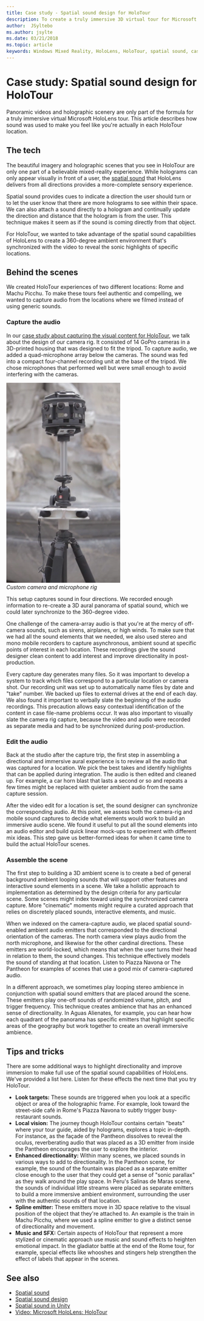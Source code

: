 ```yaml
---
title: Case study - Spatial sound design for HoloTour
description: To create a truly immersive 3D virtual tour for Microsoft HoloLens, the panoramic videos and holographic scenery are only part of the formula.
author:  JSyltebo
ms.author: jsylte
ms.date: 03/21/2018
ms.topic: article
keywords: Windows Mixed Reality, HoloLens, HoloTour, spatial sound, case study
---
```




# Case study: Spatial sound design for HoloTour

Panoramic videos and holographic scenery are only part of the formula for a truly immersive virtual Microsoft HoloLens tour. This article describes how sound was used to make you feel like you're actually in each HoloTour location.

## The tech

The beautiful imagery and holographic scenes that you see in HoloTour are only one part of a believable mixed-reality experience. While holograms can only appear visually in front of a user, the [spatial sound](spatial-sound.md) that HoloLens delivers from all directions provides a more-complete sensory experience.

Spatial sound provides cues to indicate a direction the user should turn or to let the user know that there are more holograms to see within their space. We can also attach a sound directly to a hologram and continually update the direction and distance that the hologram is from the user. This technique makes it seem as if the sound is coming directly from that object.

For HoloTour, we wanted to take advantage of the spatial sound capabilities of HoloLens to create a 360-degree ambient environment that's synchronized with the video to reveal the sonic highlights of specific locations.

## Behind the scenes

We created HoloTour experiences of two different locations: Rome and Machu Picchu. To make these tours feel authentic and compelling, we wanted to capture audio from the locations where we filmed instead of using generic sounds.

### Capture the audio

In our [case study about capturing the visual content for HoloTour](case-study-capturing-and-creating-content-for-holotour.md), we talk about the design of our camera rig. It consisted of 14 GoPro cameras in a 3D-printed housing that was designed to fit the tripod. To capture audio, we added a quad-microphone array below the cameras. The sound was fed into a compact four-channel recording unit at the base of the tripod. We chose microphones that performed well but were small enough to avoid interfering with the cameras.

![Custom-made camera and microphone rig](images/camera-rig-microphones-300px.png)<br>
*Custom camera and microphone rig*

This setup captures sound in four directions. We recorded enough information to re-create a 3D aural panorama of spatial sound, which we could later synchronize to the 360-degree video.

One challenge of the camera-array audio is that you're at the mercy of off-camera sounds, such as sirens, airplanes, or high winds. To make sure that we had all the sound elements that we needed, we also used stereo and mono mobile recorders to capture asynchronous, ambient sound at specific points of interest in each location. These recordings give the sound designer clean content to add interest and improve directionality in post-production.

Every capture day generates many files. So it was important to develop a system to track which files correspond to a particular location or camera shot. Our recording unit was set up to automatically name files by date and "take" number. We backed up files to external drives at the end of each day. We also found it important to verbally slate the beginning of the audio recordings. This precaution allows easy contextual identification of the content in case file-name problems occur. It was also important to visually slate the camera rig capture, because the video and audio were recorded as separate media and had to be synchronized during post-production.

### Edit the audio

Back at the studio after the capture trip, the first step in assembling a directional and immersive aural experience is to review all the audio that was captured for a location. We pick the best takes and identify highlights that can be applied during integration. The audio is then edited and cleaned up. For example, a car horn blast that lasts a second or so and repeats a few times might be replaced with quieter ambient audio from the same capture session.

After the video edit for a location is set, the sound designer can synchronize the corresponding audio. At this point, we assess both the camera-rig and mobile sound captures to decide what elements would work to build an immersive audio scene. We found it useful to put all the sound elements into an audio editor and build quick linear mock-ups to experiment with different mix ideas. This step gave us better-formed ideas for when it came time to build the actual HoloTour scenes.

### Assemble the scene

The first step to building a 3D ambient scene is to create a bed of general background ambient looping sounds that will support other features and interactive sound elements in a scene. We take a holistic approach to implementation as determined by the design criteria for any particular scene. Some scenes might index toward using the synchronized camera capture. More "cinematic" moments might require a curated approach that relies on discretely placed sounds, interactive elements, and music.

When we indexed on the camera-capture audio, we placed spatial sound-enabled ambient audio emitters that corresponded to the directional orientation of the cameras. The north camera view plays audio from the north microphone, and likewise for the other cardinal directions. These emitters are world-locked, which means that when the user turns their head in relation to them, the sound changes. This technique effectively models the sound of standing at that location. Listen to Piazza Navona or The Pantheon for examples of scenes that use a good mix of camera-captured audio.

In a different approach, we sometimes play looping stereo ambience in conjunction with spatial sound emitters that are placed around the scene. These emitters play one-off sounds of randomized volume, pitch, and trigger frequency. This technique creates ambience that has an enhanced sense of directionality. In Aguas Alienates, for example, you can hear how each quadrant of the panorama has specific emitters that highlight specific areas of the geography but work together to create an overall immersive ambience.

## Tips and tricks

There are some additional ways to highlight directionality and improve immersion to make full use of the spatial sound capabilities of HoloLens. We've provided a list here. Listen for these effects the next time that you try HoloTour.
* **Look targets:** These sounds are triggered when you look at a specific object or area of the holographic frame. For example, look toward the street-side café in Rome's Piazza Navona to subtly trigger busy-restaurant sounds.
* **Local vision:** The journey though HoloTour contains certain "beats" where your tour guide, aided by holograms, explores a topic in-depth. For instance, as the façade of the Pantheon dissolves to reveal the oculus, reverberating audio that was placed as a 3D emitter from inside the Pantheon encourages the user to explore the interior.
* **Enhanced directionality:** Within many scenes, we placed sounds in various ways to add to directionality. In the Pantheon scene, for example, the sound of the fountain was placed as a separate emitter close enough to the user that they could get a sense of "sonic parallax" as they walk around the play space. In Peru's Salinas de Maras scene, the sounds of individual little streams were placed as separate emitters to build a more immersive ambient environment, surrounding the user with the authentic sounds of that location.
* **Spline emitter:** These emitters move in 3D space relative to the visual position of the object that they're attached to. An example is the train in Machu Picchu, where we used a spline emitter to give a distinct sense of directionality and movement.
* **Music and SFX:** Certain aspects of HoloTour that represent a more stylized or cinematic approach use music and sound effects to heighten emotional impact. In the gladiator battle at the end of the Rome tour, for example, special effects like whooshes and stingers help strengthen the effect of labels that appear in the scenes.

## See also
* [Spatial sound](spatial-sound.md)
* [Spatial sound design](spatial-sound-design.md)
* [Spatial sound in Unity](spatial-sound-in-unity.md)
* [Video: Microsoft HoloLens: HoloTour](https://www.youtube.com/watch?v=pLd9WPlaMpY)
